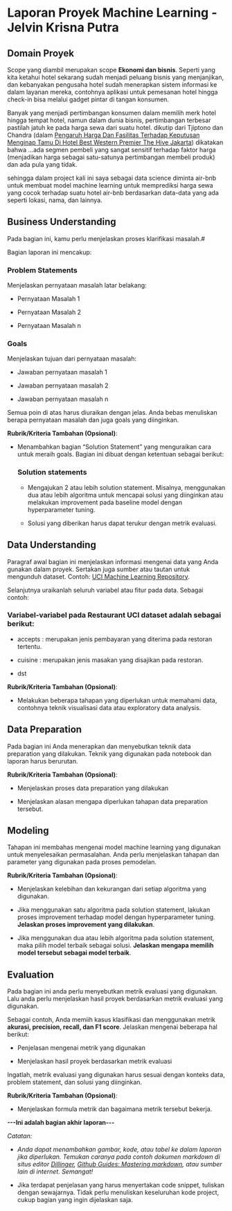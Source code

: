 # Laporan Proyek Machine Learning - Jelvin Krisna Putra 

## Domain Proyek
Scope yang diambil merupakan scope **Ekonomi dan bisnis**. Seperti yang kita ketahui hotel sekarang sudah menjadi peluang bisnis yang menjanjikan, dan kebanyakan pengusaha hotel sudah menerapkan sistem informasi ke dalam layanan mereka, contohnya aplikasi untuk pemesanan hotel hingga check-in bisa melalui gadget pintar di tangan konsumen.

Banyak yang menjadi pertimbangan konsumen dalam memilih merk hotel hingga tempat hotel, namun dalam dunia bisnis, pertimbangan terbesar pastilah jatuh ke pada harga sewa dari suatu hotel. dikutip dari Tjiptono dan Chandra (dalam [Pengaruh Harga Dan Fasilitas Terhadap Keputusan Menginap Tamu Di Hotel Best Western Premier The Hive Jakarta](https://scholar.google.com/scholar?hl=en&as_sdt=0%2C5&q=pengaruh+harga+sewa+hotel&oq=#d=gs_qabs&t=1685846684825&u=%23p%3DmEx_4ez85jYJ)) dikatakan bahwa ...ada segmen pembeli yang sangat sensitif terhadap faktor harga (menjadikan harga sebagai satu-satunya pertimbangan membeli produk) dan ada pula yang tidak.

sehingga dalam project kali ini saya sebagai data science diminta air-bnb untuk membuat model machine learning untuk memprediksi harga sewa yang cocok terhadap suatu hotel air-bnb berdasarkan data-data yang ada seperti lokasi, nama, dan lainnya.


## Business Understanding

Pada bagian ini, kamu perlu menjelaskan proses klarifikasi masalah.#

Bagian laporan ini mencakup:

### Problem Statements

Menjelaskan pernyataan masalah latar belakang:

- Pernyataan Masalah 1

- Pernyataan Masalah 2

- Pernyataan Masalah n

### Goals

Menjelaskan tujuan dari pernyataan masalah:

- Jawaban pernyataan masalah 1

- Jawaban pernyataan masalah 2

- Jawaban pernyataan masalah n

Semua poin di atas harus diuraikan dengan jelas. Anda bebas menuliskan berapa pernyataan masalah dan juga goals yang diinginkan.

**Rubrik/Kriteria Tambahan (Opsional)**:

- Menambahkan bagian “Solution Statement” yang menguraikan cara untuk meraih goals. Bagian ini dibuat dengan ketentuan sebagai berikut: 

    ### Solution statements

    - Mengajukan 2 atau lebih solution statement. Misalnya, menggunakan dua atau lebih algoritma untuk mencapai solusi yang diinginkan atau melakukan improvement pada baseline model dengan hyperparameter tuning.

    - Solusi yang diberikan harus dapat terukur dengan metrik evaluasi.

## Data Understanding

Paragraf awal bagian ini menjelaskan informasi mengenai data yang Anda gunakan dalam proyek. Sertakan juga sumber atau tautan untuk mengunduh dataset. Contoh: [UCI Machine Learning Repository](https://archive.ics.uci.edu/ml/datasets/Restaurant+%26+consumer+data).

Selanjutnya uraikanlah seluruh variabel atau fitur pada data. Sebagai contoh:  

### Variabel-variabel pada Restaurant UCI dataset adalah sebagai berikut:

- accepts : merupakan jenis pembayaran yang diterima pada restoran tertentu.

- cuisine : merupakan jenis masakan yang disajikan pada restoran.

- dst

**Rubrik/Kriteria Tambahan (Opsional)**:

- Melakukan beberapa tahapan yang diperlukan untuk memahami data, contohnya teknik visualisasi data atau exploratory data analysis.

## Data Preparation

Pada bagian ini Anda menerapkan dan menyebutkan teknik data preparation yang dilakukan. Teknik yang digunakan pada notebook dan laporan harus berurutan.

**Rubrik/Kriteria Tambahan (Opsional)**: 

- Menjelaskan proses data preparation yang dilakukan

- Menjelaskan alasan mengapa diperlukan tahapan data preparation tersebut.

## Modeling

Tahapan ini membahas mengenai model machine learning yang digunakan untuk menyelesaikan permasalahan. Anda perlu menjelaskan tahapan dan parameter yang digunakan pada proses pemodelan.

**Rubrik/Kriteria Tambahan (Opsional)**: 

- Menjelaskan kelebihan dan kekurangan dari setiap algoritma yang digunakan.

- Jika menggunakan satu algoritma pada solution statement, lakukan proses improvement terhadap model dengan hyperparameter tuning. **Jelaskan proses improvement yang dilakukan**.

- Jika menggunakan dua atau lebih algoritma pada solution statement, maka pilih model terbaik sebagai solusi. **Jelaskan mengapa memilih model tersebut sebagai model terbaik**.

## Evaluation

Pada bagian ini anda perlu menyebutkan metrik evaluasi yang digunakan. Lalu anda perlu menjelaskan hasil proyek berdasarkan metrik evaluasi yang digunakan.

Sebagai contoh, Anda memiih kasus klasifikasi dan menggunakan metrik **akurasi, precision, recall, dan F1 score**. Jelaskan mengenai beberapa hal berikut:

- Penjelasan mengenai metrik yang digunakan

- Menjelaskan hasil proyek berdasarkan metrik evaluasi

Ingatlah, metrik evaluasi yang digunakan harus sesuai dengan konteks data, problem statement, dan solusi yang diinginkan.

**Rubrik/Kriteria Tambahan (Opsional)**: 

- Menjelaskan formula metrik dan bagaimana metrik tersebut bekerja.

**---Ini adalah bagian akhir laporan---**

_Catatan:_

- _Anda dapat menambahkan gambar, kode, atau tabel ke dalam laporan jika diperlukan. Temukan caranya pada contoh dokumen markdown di situs editor [Dillinger](https://dillinger.io/), [Github Guides: Mastering markdown](https://guides.github.com/features/mastering-markdown/), atau sumber lain di internet. Semangat!_

- Jika terdapat penjelasan yang harus menyertakan code snippet, tuliskan dengan sewajarnya. Tidak perlu menuliskan keseluruhan kode project, cukup bagian yang ingin dijelaskan saja.
